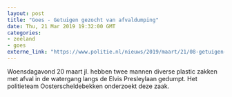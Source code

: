 ```yaml
---
layout: post
title: "Goes - Getuigen gezocht van afvaldumping"
date: Thu, 21 Mar 2019 19:32:00 GMT
categories: 
- zeeland 
- goes 
externe_link: "https://www.politie.nl/nieuws/2019/maart/21/08-getuigen-gezocht-van-afvaldumping.html"
---
```


Woensdagavond 20 maart jl. hebben twee mannen diverse plastic zakken met afval in de watergang langs de Elvis Presleylaan gedumpt. Het politieteam Oosterscheldebekken onderzoekt deze zaak.
